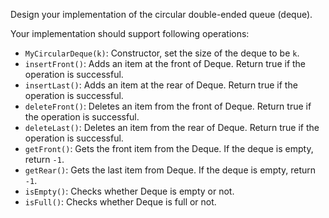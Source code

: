 Design your implementation of the circular double-ended queue (deque).

Your implementation should support following operations:

- `MyCircularDeque(k)`: Constructor, set the size of the deque to be `k`.
- `insertFront()`: Adds an item at the front of Deque. Return true if the operation is successful.
- `insertLast()`: Adds an item at the rear of Deque. Return true if the operation is successful.
- `deleteFront()`: Deletes an item from the front of Deque. Return true if the operation is successful.
- `deleteLast()`: Deletes an item from the rear of Deque. Return true if the operation is successful.
- `getFront()`: Gets the front item from the Deque. If the deque is empty, return `-1`.
- `getRear()`: Gets the last item from Deque. If the deque is empty, return `-1`.
- `isEmpty()`: Checks whether Deque is empty or not. 
- `isFull()`: Checks whether Deque is full or not.